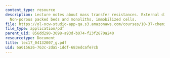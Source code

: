 ```yaml
---
content_type: resource
description: Lecture notes about mass transfer resistances. External diffusion effects.
  Non-porous packed beds and monoliths, immobilized cells.
file: https://ol-ocw-studio-app-qa.s3.amazonaws.com/courses/10-37-chemical-and-biological-reaction-engineering-spring-2007/6a615626763c2da51ddf683edcafe7cb_lec17_04132007_g.pdf
file_type: application/pdf
parent_uid: 856dd290-3098-a93d-b074-f23f2870a240
resourcetype: Document
title: lec17_04132007_g.pdf
uid: 6a615626-763c-2da5-1ddf-683edcafe7cb
---
```

